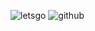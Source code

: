 

![letsgo](https://github.com/user-attachments/assets/a237a60d-2c7d-495f-a7a2-8c783640eb88)
![github](https://github.com/user-attachments/assets/3c356e87-7efa-4bad-bc41-8dfd70e8fd0c)
